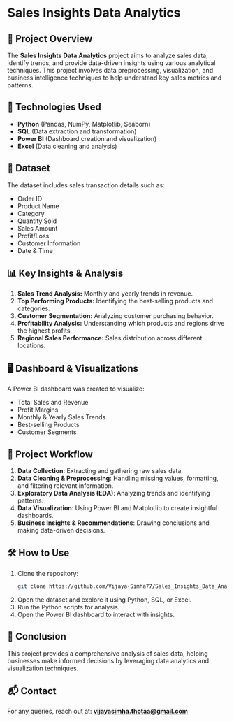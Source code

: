 # Sales Insights Data Analytics

## 📌 Project Overview
The **Sales Insights Data Analytics** project aims to analyze sales data, identify trends, and provide data-driven insights using various analytical techniques. This project involves data preprocessing, visualization, and business intelligence techniques to help understand key sales metrics and patterns.

## 🚀 Technologies Used
- **Python** (Pandas, NumPy, Matplotlib, Seaborn)
- **SQL** (Data extraction and transformation)
- **Power BI** (Dashboard creation and visualization)
- **Excel** (Data cleaning and analysis)

## 📂 Dataset
The dataset includes sales transaction details such as:
- Order ID
- Product Name
- Category
- Quantity Sold
- Sales Amount
- Profit/Loss
- Customer Information
- Date & Time

## 📊 Key Insights & Analysis
1. **Sales Trend Analysis:** Monthly and yearly trends in revenue.
2. **Top Performing Products:** Identifying the best-selling products and categories.
3. **Customer Segmentation:** Analyzing customer purchasing behavior.
4. **Profitability Analysis:** Understanding which products and regions drive the highest profits.
5. **Regional Sales Performance:** Sales distribution across different locations.

## 🖥️ Dashboard & Visualizations
A Power BI dashboard was created to visualize:
- Total Sales and Revenue
- Profit Margins
- Monthly & Yearly Sales Trends
- Best-selling Products
- Customer Segments

## 📌 Project Workflow
1. **Data Collection**: Extracting and gathering raw sales data.
2. **Data Cleaning & Preprocessing**: Handling missing values, formatting, and filtering relevant information.
3. **Exploratory Data Analysis (EDA)**: Analyzing trends and identifying patterns.
4. **Data Visualization**: Using Power BI and Matplotlib to create insightful dashboards.
5. **Business Insights & Recommendations**: Drawing conclusions and making data-driven decisions.

## 🛠 How to Use
1. Clone the repository:
   ```sh
   git clone https://github.com/Vijaya-Simha77/Sales_Insights_Data_Analytics.git
   ```
2. Open the dataset and explore it using Python, SQL, or Excel.
3. Run the Python scripts for analysis.
4. Open the Power BI dashboard to interact with insights.

## 📜 Conclusion
This project provides a comprehensive analysis of sales data, helping businesses make informed decisions by leveraging data analytics and visualization techniques.

## 📬 Contact
For any queries, reach out at: **vijayasimha.thotaa@gmail.com**
